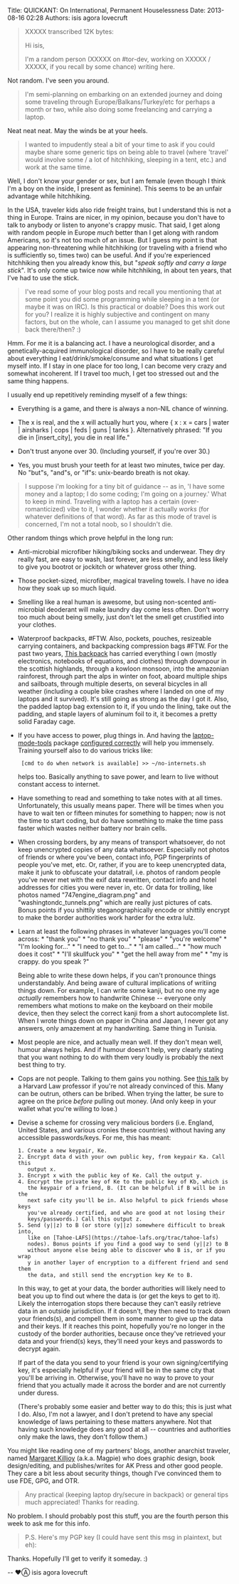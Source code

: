 Title: QUICKANT: On International, Permanent Houselessness
Date: 2013-08-16 02:28
Authors: isis agora lovecruft

>XXXXX transcribed 12K bytes:
>
> Hi isis,
> 
> I'm a random person (XXXXX on #tor-dev, working on XXXXX / XXXXX, if you
> recall by some chance) writing here.

Not random. I've seen you around.

> I'm semi-planning on embarking on an extended journey and doing some
> traveling through Europe/Balkans/Turkey/etc for perhaps a month or two,
> while also doing some freelancing and carrying a laptop.

Neat neat neat. May the winds be at your heels.

> I wanted to impudently steal a bit of your time to ask if you could
> maybe share some generic tips on being able to travel (where 'travel'
> would involve some / a lot of hitchhiking, sleeping in a tent, etc.) and
> work at the same time.

Well, I don't know your gender or sex, but I am female (even though I think
I'm a boy on the inside, I present as feminine). This seems to be an unfair
advantage while hitchhiking. 

In the USA, traveler kids also ride freight trains, but I understand this is
not a thing in Europe. Trains are nicer, in my opinion, because you don't have
to talk to anybody or listen to anyone's crappy music. That said, I get along
with random people in Europe *much* better than I get along with random
Americans, so it's not too much of an issue. But I guess my point is that
appearing non-threatening while hitchhiking (or traveling with a friend who is
sufficiently so, times two) can be useful. And if you're experienced
hitchhiking then you already know this, but "*speak softly and carry a large
stick*". It's only come up twice now while hitchhiking, in about ten years,
that I've had to use the stick.

> I've read some of your blog posts and recall you mentioning that at some
> point you did some programming while sleeping in a tent (or maybe it was on
> IRC). Is this practical or doable? Does this work out for you? I realize it
> is highly subjective and contingent on many factors, but on the whole, can I
> assume you managed to get shit done back there/then? :)

Hmm. For me it is a balancing act. I have a neurological disorder, and a
genetically-acquired immunological disorder, so I have to be really careful
about everything I eat/drink/smoke/consume and what situations I get myself
into. If I stay in one place for too long, I can become very crazy and
somewhat incoherent. If I travel too much, I get too stressed out and the same
thing happens. 

I usually end up repetitively reminding myself of a few things:

 * Everything is a game, and there is always a non-NIL chance of winning.

 * The x is real, and the x will actually hurt you, where
     { x : x = cars | water | airsharks | cops | feds | guns | tanks }.
   Alternatively phrased: "If you die in [insert_city], you die in real life."

 * Don't trust anyone over 30. (Including yourself, if you're over 30.)

 * Yes, you must brush your teeth for at least two minutes, twice per day. No
   "but"s, "and"s, or "if"s: unix-beardo breath is not okay.

> I suppose i'm looking for a tiny bit of guidance -- as in, 'I have some
> money and a laptop; I do some coding; I'm going on a journey.' What to keep
> in mind. Traveling with a laptop has a certain (over-romanticized) vibe to
> it, I wonder whether it actually *works* (for whatever definitions of that
> word). As far as this mode of travel is concerned, I'm not a total noob, so
> I shouldn't die.

Other random things which prove helpful in the long run:

 * Anti-microbial microfiber hiking/biking socks and underwear. They dry
   really fast, are easy to wash, last forever, are less smelly, and less
   likely to give you bootrot or jockitch or whatever gross other thing.

 * Those pocket-sized, microfiber, magical traveling towels. I have no idea
   how they soak up so much liquid.

 * Smelling like a real human is awesome, but using non-scented anti-microbial
   deoderant will make laundry day come less often. Don't worry too much about
   being smelly, just don't let the smell get crustified into your clothes.

 * Waterproof backpacks, #FTW. Also, pockets, pouches, resizeable carrying
   containers, and backpacking compression bags #FTW. For the past two years,
   [This backpack](http://missionworkshop.com/products/arkiv-system-bags/VX-R8-field-pack-overview.php)
   has carried everything I own (mostly electronics, notebooks of equations,
   and clothes) through downpour in the scottish highlands, through a kowloon
   monsoon, into the amazonian rainforest, through part the alps in winter on
   foot, aboard multiple ships and sailboats, through multiple deserts, on
   several bicycles in all weather (including a couple bike crashes where I
   landed on one of my laptops and it survived). It's still going as strong as
   the day I got it. Also, the padded laptop bag extension to it, if you undo
   the lining, take out the padding, and staple layers of aluminum foil to it,
   it becomes a pretty solid Faraday cage.

 * If you have access to power, plug things in. And having the
   [laptop-mode-tools](http://packages.debian.org/sid/laptop-mode-tools)
   package [configured correctly](http://samwel.tk/laptop_mode/faq) will help
   you immensely. Training yourself also to do various tricks like:

        [cmd to do when network is available] >> ~/no-internets.sh

   helps too. Basically anything to save power, and learn to live without
   constant access to internet.

 * Have something to read and something to take notes with at all
   times. Unfortunately, this usually means paper. There will be times when
   you have to wait ten or fifteen minutes for something to happen; now is not
   the time to start coding, but do have something to make the time pass
   faster which wastes neither battery nor brain cells.

 * When crossing borders, by any means of transport whatsoever, do not keep
   unencrypted copies of any data whatsoever. Especially not photos of friends
   or where you've been, contact info, PGP fingerprints of people you've met,
   etc. Or, rather, if you are to keep unencrypted data, make it junk to
   obfuscate your datatrail, i.e. photos of random people you've never met
   with the exif data rewritten, contact info and hotel addresses for cities
   you were never in, etc. Or data for trolling, like photos named
   "747engine_diagram.png" and "washingtondc_tunnels.png" which are really
   just pictures of cats. Bonus points if you shittily steganographically
   encode or shittily encrypt to make the border authorities work harder for
   the extra lulz.

 * Learn at least the following phrases in whatever languages you'll come
   across:
       * "thank you"
       * "no thank you"
       * "please"
       * "you're welcome"
       * "I'm looking for..."
       * "I need to get to..."
       * "I am called..."
       * "how much does it cost"
       * "I'll skullfuck you"
       * "get the hell away from me"
       * "my <language> is crappy. do you speak <language>?"

   Being able to write these down helps, if you can't pronounce things
   understandably. And being aware of cultural implications of writiing things
   down. For example, I can write some kanji, but no one my age *actually*
   remembers how to handwrite Chinese -- everyone only remembers what motions
   to make on the keyboard on their mobile device, then they select the
   correct kanji from a short autocomplete list. When I wrote things down on
   paper in China and Japan, I never got any answers, only amazement at my
   handwriting. Same thing in Tunisia.

 * Most people are nice, and actually mean well. If they don't mean well,
   humour always helps. And if humour doesn't help, very clearly stating that
   you want nothing to do with them very loudly is probably the next best
   thing to try.

 * Cops are not people. Talking to them gains you nothing. See
   [this talk](https://www.youtube.com/watch?v=d-7o9xYp7eE) by a Harvard Law
   professor if you're not already convinced of this. Many can be outrun,
   others can be bribed. When trying the latter, be sure to agree on the price
   *before* pulling out money. (And only keep in your wallet what you're
   willing to lose.)

 * Devise a scheme for crossing very malicious borders (i.e. England, United
   States, and various cronies these countries) without having any accessible
   passwords/keys. For me, this has meant:

       1. Create a new keypair, Ke.
       2. Encrypt data d with your own public key, from keypair Ka. Call this
          output x.
       3. Encrypt x with the public key of Ke. Call the output y.
       4. Encrypt the private key of Ke to the public key of Kb, which is
          the keypair of a friend, B. (It can be helpful if B will be in the
          next safe city you'll be in. Also helpful to pick friends whose keys
          you've already certified, and who are good at not losing their
          keys/passwords.) Call this output z.
       5. Send (y||z) to B (or store (y||z) somewhere difficult to break into,
          like on [Tahoe-LAFS](https://tahoe-lafs.org/trac/tahoe-lafs)
          nodes). Bonus points if you find a good way to send (y||z) to B
          without anyone else being able to discover who B is, or if you wrap
          y in another layer of encryption to a different friend and send them
          the data, and still send the encryption key Ke to B.

   In this way, to get at your data, the border authorities will likely need
   to beat you up to find out where the data is (or get the keys to get to
   it). Likely the interrogation stops there because they can't easily
   retrieve data in an outside jurisdiction. If it doesn't, they then need to
   track down your friends(s), and compell them in some manner to give up the
   data and their keys. If it reaches this point, hopefully you're no longer
   in the custody of the border authorities, because once they've retrieved
   your data and your friend(s) keys, they'll need your keys and passwords to
   decrypt again.

   If part of the data you send to your friend is your own signing/certifying
   key, it's especially helpful if your friend will be in the same city that
   you'll be arriving in. Otherwise, you'll have no way to prove to your
   friend that you actually made it across the border and are not currently
   under duress.

   (There's probably some easier and better way to do this; this is just what
   I do. Also, I'm not a lawyer, and I don't pretend to have any special
   knowledge of laws pertaining to these matters anywhere. Not that having
   such knowledge does any good at all -- countries and authorities only make
   the laws, they don't follow them.)

You might like reading one of my partners' blogs, another anarchist traveler,
named [Margaret Killjoy](http://birdsbeforethestorm.net) (a.k.a. Magpie) who
does graphic design, book design/editing, and publishes/writes for AK Press
and other good people. They care a bit less about security things, though I've
convinced them to use FDE, GPG, and OTR.

> Any practical (keeping laptop dry/secure in backpack) or general tips much
> appreciated! Thanks for reading.

No problem. I should probably post this stuff, you are the fourth person this
week to ask me for this info.

> P.S. Here's my PGP key (I could have sent this msg in plaintext, but eh):

Thanks. Hopefully I'll get to verify it someday. :)

-- 
 ♥Ⓐ isis agora lovecruft

